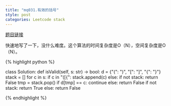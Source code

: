 ```yaml
---
title: "mq031.有效的括号"
style: post
categories: Leetcode stack
---
```


[题目链接](https://leetcode-cn.com/problems/valid-parentheses/)

快速地写了一下，没什么难度。这个算法的时间复杂度是O（N），空间复杂度是O（N）。

{% highlight python %}

class Solution:
    def isValid(self, s: str) -> bool:
        d = {"(": ")", "[": "]", "{": "}"}
        stack = []
        for c in s:
            if c in "([{":
                stack.append(c)
            else:
                if not stack:
                    return False
                tmp = stack.pop()
                if d[tmp] == c:
                    continue
                else:
                    return False 
        if not stack:
            return True
        else:
            return False

{% endhighlight %}

